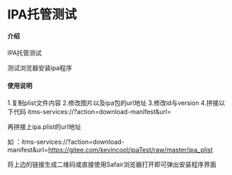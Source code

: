# IPA托管测试

#### 介绍
IPA托管测试

测试浏览器安装ipa程序

#### 使用说明

1.复制plist文件内容
2.修改图片以及ipa包的url地址
3.修改id与version
4.拼接以下代码
itms-services://?action=download-manifest&url=    

再拼接上ipa.plist的url地址 

如 ：itms-services://?action=download-manifest&url=https://gitee.com/kevincool/ipaTest/raw/master/ipa_plist

将上边的链接生成二维码或直接使用Safair浏览器打开即可弹出安装程序界面

